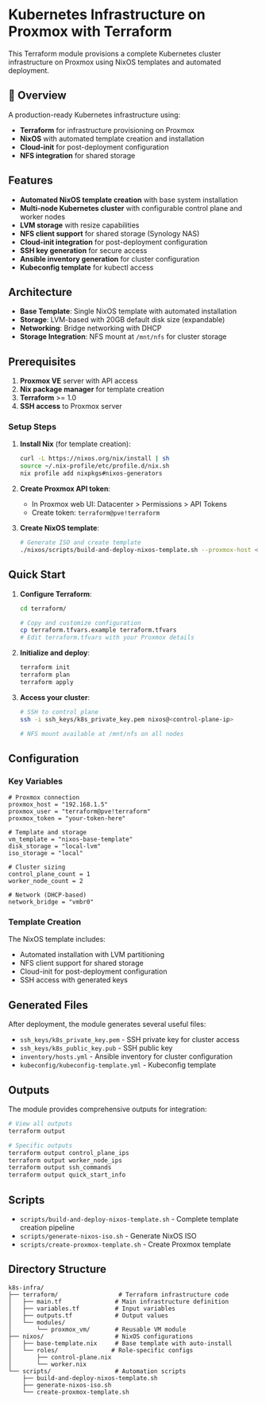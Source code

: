 # Kubernetes Infrastructure on Proxmox with Terraform

This Terraform module provisions a complete Kubernetes cluster infrastructure on Proxmox using NixOS templates and automated deployment.

## 🎯 Overview

A production-ready Kubernetes infrastructure using:
- **Terraform** for infrastructure provisioning on Proxmox
- **NixOS** with automated template creation and installation
- **Cloud-init** for post-deployment configuration
- **NFS integration** for shared storage

## Features

- **Automated NixOS template creation** with base system installation
- **Multi-node Kubernetes cluster** with configurable control plane and worker nodes  
- **LVM storage** with resize capabilities
- **NFS client support** for shared storage (Synology NAS)
- **Cloud-init integration** for post-deployment configuration
- **SSH key generation** for secure access
- **Ansible inventory generation** for cluster configuration
- **Kubeconfig template** for kubectl access

## Architecture

- **Base Template**: Single NixOS template with automated installation
- **Storage**: LVM-based with 20GB default disk size (expandable)
- **Networking**: Bridge networking with DHCP
- **Storage Integration**: NFS mount at `/mnt/nfs` for cluster storage

## Prerequisites

1. **Proxmox VE** server with API access
2. **Nix package manager** for template creation
3. **Terraform** >= 1.0
4. **SSH access** to Proxmox server

### Setup Steps

1. **Install Nix** (for template creation):
   ```bash
   curl -L https://nixos.org/nix/install | sh
   source ~/.nix-profile/etc/profile.d/nix.sh
   nix profile add nixpkgs#nixos-generators
   ```

2. **Create Proxmox API token**:
   - In Proxmox web UI: Datacenter > Permissions > API Tokens
   - Create token: `terraform@pve!terraform`

3. **Create NixOS template**:
   ```bash
   # Generate ISO and create template
   ./nixos/scripts/build-and-deploy-nixos-template.sh --proxmox-host <proxmox-ip>
   ```

## Quick Start

1. **Configure Terraform**:
   ```bash
   cd terraform/
   
   # Copy and customize configuration
   cp terraform.tfvars.example terraform.tfvars
   # Edit terraform.tfvars with your Proxmox details
   ```

2. **Initialize and deploy**:
   ```bash
   terraform init
   terraform plan
   terraform apply
   ```

3. **Access your cluster**:
   ```bash
   # SSH to control plane
   ssh -i ssh_keys/k8s_private_key.pem nixos@<control-plane-ip>
   
   # NFS mount available at /mnt/nfs on all nodes
   ```

## Configuration

### Key Variables

```hcl
# Proxmox connection
proxmox_host = "192.168.1.5"
proxmox_user = "terraform@pve!terraform"
proxmox_token = "your-token-here"

# Template and storage
vm_template = "nixos-base-template"
disk_storage = "local-lvm"
iso_storage = "local"

# Cluster sizing
control_plane_count = 1
worker_node_count = 2

# Network (DHCP-based)
network_bridge = "vmbr0"
```

### Template Creation

The NixOS template includes:
- Automated installation with LVM partitioning
- NFS client support for shared storage
- Cloud-init for post-deployment configuration
- SSH access with generated keys

## Generated Files

After deployment, the module generates several useful files:

- `ssh_keys/k8s_private_key.pem` - SSH private key for cluster access
- `ssh_keys/k8s_public_key.pub` - SSH public key
- `inventory/hosts.yml` - Ansible inventory for cluster configuration
- `kubeconfig/kubeconfig-template.yml` - Kubeconfig template

## Outputs

The module provides comprehensive outputs for integration:

```bash
# View all outputs
terraform output

# Specific outputs
terraform output control_plane_ips
terraform output worker_node_ips
terraform output ssh_commands
terraform output quick_start_info
```

## Scripts

- `scripts/build-and-deploy-nixos-template.sh` - Complete template creation pipeline
- `scripts/generate-nixos-iso.sh` - Generate NixOS ISO
- `scripts/create-proxmox-template.sh` - Create Proxmox template

## Directory Structure

```
k8s-infra/
├── terraform/                 # Terraform infrastructure code
│   ├── main.tf               # Main infrastructure definition
│   ├── variables.tf          # Input variables  
│   ├── outputs.tf            # Output values
│   └── modules/
│       └── proxmox_vm/       # Reusable VM module
├── nixos/                    # NixOS configurations
│   ├── base-template.nix     # Base template with auto-install
│   └── roles/               # Role-specific configs
│       ├── control-plane.nix
│       └── worker.nix
└── scripts/                  # Automation scripts
    ├── build-and-deploy-nixos-template.sh
    ├── generate-nixos-iso.sh
    └── create-proxmox-template.sh
```